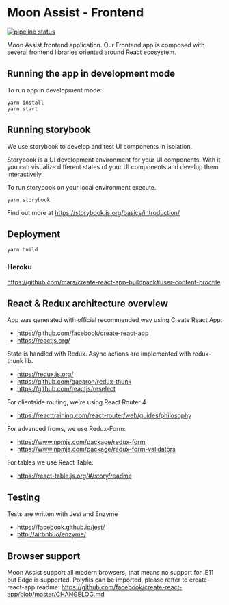 # Moon Assist - Frontend

[![pipeline status](https://gitlab.com/moonassistdev/frontend-ui/badges/develop/pipeline.svg)](https://gitlab.com/moonassistdev/frontend-ui/commits/develop)

Moon Assist frontend application.
Our Frontend app is composed with several frontend libraries oriented around React ecosystem.

## Running the app in development mode

To run app in development mode:

```
yarn install
yarn start
```

## Running storybook

We use storybook to develop and test UI components in isolation.

Storybook is a UI development environment for your UI components. With it, you can visualize different states of your UI components and develop them interactively.

To run storybook on your local environment execute.

```
yarn storybook
```

Find out more at https://storybook.js.org/basics/introduction/

## Deployment

```
yarn build
```

### Heroku

https://github.com/mars/create-react-app-buildpack#user-content-procfile


## React & Redux architecture overview

App was generated with official recommended way using Create React App:

- https://github.com/facebook/create-react-app
- https://reactjs.org/

State is handled with Redux. Async actions are implemented with redux-thunk lib.

- https://redux.js.org/
- https://github.com/gaearon/redux-thunk
- https://github.com/reactjs/reselect

For clientside routing, we're using React Router 4

- https://reacttraining.com/react-router/web/guides/philosophy

For advanced froms, we use Redux-Form:

- https://www.npmjs.com/package/redux-form
- https://www.npmjs.com/package/redux-form-validators

For tables we use React Table:

- https://react-table.js.org/#/story/readme

## Testing

Tests are written with Jest and Enzyme

- https://facebook.github.io/jest/
- http://airbnb.io/enzyme/

## Browser support

Moon Assist support all modern browsers, that means no support for IE11 but Edge is supported. Polyfils can be imported, please reffer to create-react-app readme: https://github.com/facebook/create-react-app/blob/master/CHANGELOG.md


